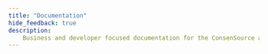 ```yaml
---
title: "Documentation"
hide_feedback: true
description: 
    Business and developer focused documentation for the ConsenSource application
---
```

